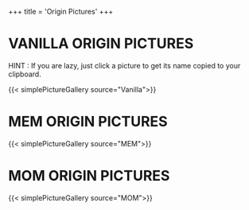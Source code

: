 +++
title = 'Origin Pictures'
+++

# VANILLA ORIGIN PICTURES

HINT : If you are lazy, just click a picture to get its name copied to your clipboard.

{{< simplePictureGallery source="Vanilla">}}

# MEM ORIGIN PICTURES

{{< simplePictureGallery source="MEM">}}

# MOM ORIGIN PICTURES

{{< simplePictureGallery source="MOM">}}